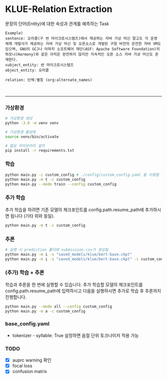 # KLUE-Relation Extraction

문장의 단어(Entity)에 대한 속성과 관계를 예측하는 Task

```
Example)
sentence: 오라클(구 썬 마이크로시스템즈)에서 제공하는 자바 가상 머신 말고도 각 운영 체제 개발사가 제공하는 자바 가상 머신 및 오픈소스로 개발된 구형 버전의 온전한 자바 VM도 있으며, GNU의 GCJ나 아파치 소프트웨어 재단(ASF: Apache Software Foundation)의 하모니(Harmony)와 같은 아직은 완전하지 않지만 지속적인 오픈 소스 자바 가상 머신도 존재한다.
subject_entity: 썬 마이크로시스템즈
object_entity: 오라클

relation: 단체:별칭 (org:alternate_names)
```

<br/>

---

### 가상환경
```bash
# 가상환경 생성
python -3.8 -m venv venv

# 가상환경 활성화
source venv/bin/activate

# 필요 라이브러리 설치
pip install -r requirements.txt
```

### 학습
```bash
python main.py -c custom_config # ./config/custom_config.yaml 을 이용할 시 
python main.py -m t -c custom_config
python main.py --mode train --config custom_config
```

### 추가 학습
추가 학습을 하려면 기존 모델의 체크포인트를 config.path.resume_path에 추가하시면 됩니다 (기타 위와 동일).
```bash
python main.py -m t -c custom_config
```

### 추론
```bash
# 실행 시 prediction 폴더에 submission.csv가 생성됨
python main.py -m i -s "saved_models/klue/bert-base.ckpt"
python main.py -m i -s "saved_models/klue/bert-base.ckpt" -c custom_config
```

### (추가) 학습 + 추론
학습과 추론을 한 번에 실행할 수 있습니다. 추가 학습할 모델의 체크포인트를 config.path.resume_path에 입력하시고 다음을 실행하시면 추가로 학습 후 추론까지 진행합니다.
```bash
python main.py --mode all --config custom_config 
python main.py -m a -c custom_config
```
### base_config.yaml
- tokenizer - syllable: True 설정하면 음절 단위 토크나이저 적용 가능


### TODO
- [x] auprc warning 확인
- [x] focal loss
- [x] confusion matrix
